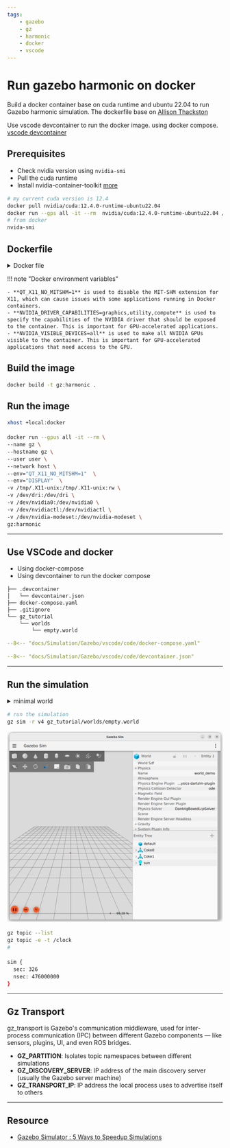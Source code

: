 ```yaml
---
tags:
    - gazebo
    - gz
    - harmonic
    - docker
    - vscode
---
```


# Run gazebo harmonic on docker
Build a docker container base on cuda runtime and ubuntu 22.04 to run Gazebo harmonic simulation.
The dockerfile base on [Allison Thackston](https://github.com/athackst/dockerfiles/blob/main/gz/harmonic-cuda.Dockerfile)

Use vscode devcontainer to run the docker image. using docker compose. [vscode devcontainer](#use-vscode-and-docker)

## Prerequisites
- Check nvidia version using `nvidia-smi`
- Pull the cuda runtime
- Install nvidia-container-toolkit [more](/DevOps/docker/docker_images/docker_nvidia/)


```bash title="pull cuda runtime"
# my current cuda version is 12.4
docker pull nvidia/cuda:12.4.0-runtime-ubuntu22.04
docker run --gps all -it --rm  nvidia/cuda:12.4.0-runtime-ubuntu22.04 /bin/bash
# from docker 
nvida-smi
```

## Dockerfile

<details>
    <summary>Docker file</summary>

```dockerfile
--8<-- "docs/Simulation/Gazebo/vscode/code/Dockerfile"
```
</details>

!!! note "Docker environment variables"

    - **QT_X11_NO_MITSHM=1** is used to disable the MIT-SHM extension for X11, which can cause issues with some applications running in Docker containers.
    - **NVIDIA_DRIVER_CAPABILITIES=graphics,utility,compute** is used to specify the capabilities of the NVIDIA driver that should be exposed to the container. This is important for GPU-accelerated applications.
    - **NVIDIA_VISIBLE_DEVICES=all** is used to make all NVIDIA GPUs visible to the container. This is important for GPU-accelerated applications that need access to the GPU.

## Build the image

```bash
docker build -t gz:harmonic .
```

## Run the image

```bash
xhost +local:docker

docker run --gpus all -it --rm \
--name gz \
--hostname gz \
--user user \
--network host \
--env="QT_X11_NO_MITSHM=1"  \
--env="DISPLAY"  \
-v /tmp/.X11-unix:/tmp/.X11-unix:rw \
-v /dev/dri:/dev/dri \
-v /dev/nvidia0:/dev/nvidia0 \
-v /dev/nvidiactl:/dev/nvidiactl \
-v /dev/nvidia-modeset:/dev/nvidia-modeset \
gz:harmonic
```

---

## Use VSCode and docker
- Using docker-compose
- Using devcontainer to run the docker compose

```
├── .devcontainer
│   └── devcontainer.json
├── docker-compose.yaml
├── .gitignore
└── gz_tutorial
    └── worlds
        └── empty.world

```

```yaml title="docker-compose.yaml"
--8<-- "docs/Simulation/Gazebo/vscode/code/docker-compose.yaml"
```

```yaml title=".devcontainer/devcontainer.json"
--8<-- "docs/Simulation/Gazebo/vscode/code/devcontainer.json"
```

---

## Run the simulation

<details>
    <summary>minimal world</summary>

```xml
--8<-- "docs/Simulation/Gazebo/vscode/code/minimal.world"
```
</details>


</details>

```bash
# run the simulation
gz sim -r v4 gz_tutorial/worlds/empty.world 
```

![alt text](images/minimal_world.png)


```bash title="gz topic"
gz topic --list
gz topic -e -t /clock
#

sim {
  sec: 326
  nsec: 476000000
}
```

---

## Gz Transport
gz_transport is Gazebo's communication middleware, used for inter-process communication (IPC) between different Gazebo components — like sensors, plugins, UI, and even ROS bridges.


- **GZ_PARTITION**:	Isolates topic namespaces between different simulations
- **GZ_DISCOVERY_SERVER**:	IP address of the main discovery server (usually the Gazebo server machine)
- **GZ_TRANSPORT_IP**:	IP address the local process uses to advertise itself to others

---

## Resource
- [Gazebo Simulator : 5 Ways to Speedup Simulations](https://www.blackcoffeerobotics.com/blog/gazebo-simulator-5-ways-to-speedup-simulations)